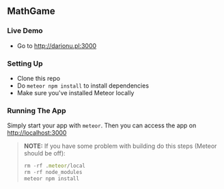 ## MathGame

### Live Demo

* Go to <http://darionu.pl:3000>

### Setting Up

* Clone this repo
* Do `meteor npm install` to install dependencies
* Make sure you've installed Meteor locally

### Running The App

Simply start your app with `meteor`.
Then you can access the app on <http://localhost:3000>

> **NOTE:** If you have some problem with building do this steps (Meteor should be off):
> ```js
> rm -rf .meteor/local
> rm -rf node_modules
> meteor npm install
